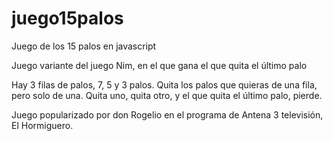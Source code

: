 # juego15palos
Juego de los 15 palos en javascript

Juego variante del juego Nim, en el que gana el que quita el último palo

Hay 3 filas de palos, 7, 5 y 3 palos. Quita los palos que quieras de una fila, pero solo de una.
Quita uno, quita otro, y el que quita el último palo, pierde.

Juego popularizado por don Rogelio en el programa de Antena 3 televisión, El Hormiguero.

